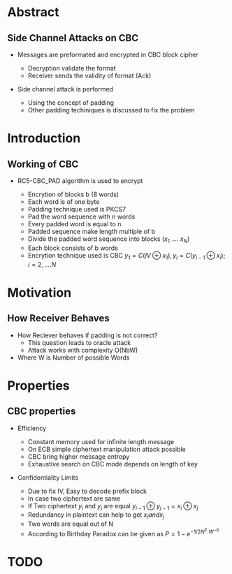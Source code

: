 # Abstract

## Side Channel Attacks on CBC 

* Messages are preformated and encrypted in CBC block cipher
    * Decryption validate the format
    * Receiver sends the validity of format (Ack)

* Side channel attack is performed 
    * Using the concept of padding
    * Other padding techiniques is discussed to fix
      the problem
  

# Introduction

## Working of CBC
  	
* RC5-CBC_PAD algorithm is used to encrypt
    * Encrytion of blocks b (8 words)
    * Each word is of one byte
    * Padding technique used is PKCS7
    * Pad the word sequence with n words
    * Every padded word is equal to n
    * Padded sequence make length multiple of b
    * Divide the padded word sequence into blocks ($x_1$ .... $x_N$)
    * Each block consists of b words
    * Encrytion technique used is CBC
$y_1 = C(IV \oplus x_1), y_i = C(y_{i-1} \oplus x_i); i = 2,.... N$




    <!--- * add pauses -->
    <!--- * check `pdfpc` -->
<!--- * NOTE: 20-22 min talk + 5 min Q&A -->


# Motivation

## How Receiver Behaves

* How Reciever behaves if padding is not correct?
    * This question leads to oracle attack
    * Attack works with complexity O(NbW)
* Where W is Number of possible Words

# Properties

## CBC properties

  * Efficiency 
    * Constant memory used for infinite length message
    * On ECB simple ciphertext manipulation attack possible
    * CBC bring higher message entropy
    * Exhaustive search on CBC mode depends on length of key


  * Confidentiality Limits

    * Due to fix IV, Easy to decode prefix block
    * In case two ciphertext are same
    * If Two ciphertext $y_i$ and $y_j$ are equal
      $y_{i-1} \oplus y_{j-1} = x_i \oplus x_j$
    * Redundancy in plaintext can help to get $x_i and x_j$
    * Two words are equal out of N 
    * According to Birthday Paradox can be given as
      $P = 1 - e^{-1/2N^2.W^{-b}}$


#  TODO
 
